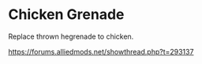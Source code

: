 # Chicken Grenade
Replace thrown hegrenade to chicken.

https://forums.alliedmods.net/showthread.php?t=293137
